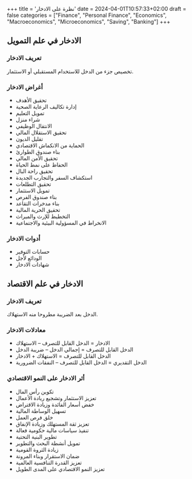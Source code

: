 +++
title = 'نظرة على الادخار'
date = 2024-04-01T10:57:33+02:00
draft = false
categories = ["Finance", "Personal Finance", "Economics", "Macroeconomics", "Microeconomics", "Saving", "Banking"]
+++
## الادخار في علم التمويل

### تعريف الادخار

تخصيص جزء من الدخل للاستخدام المستقبلي أو الاستثمار.

### أغراض الادخار

- تحقيق الأهدف
- إدارة تكاليف الرعاية الصحية
- تمويل التعليم
- شراء منزل
- الانتقال الوظيفي
- تحقيق الاستقلال المالي
- تقليل الديون
- الحماية من الانكماش الاقتصادي
- بناء صندوق الطوارئ
- تحقيق الأمن المالي
- الحفاظ على نمط الحياة
- تحقيق راحة البال
- استكشاف السفر والتجارب الجديدة
- تحقيق التطلعات
- تمويل الاستثمار
- بناء صندوق الفرص
- بناء مدخرات التقاعد
- تحقيق الحرية المالية
- التخطيط للإرث والميراث
- الانخراط في المسؤولية البيئية والاجتماعية

### أدوات الادخار

- حسابات التوفير
- الودائع لأجل
- شهادات الادخار
      
## الادخار في علم الاقتصاد

### تعريف الادخار
الدخل بعد الضريبة مطروحا منه الاستهلاك.

### معادلات الادخار

- الادخار = الدخل القابل للتصرف – الاستهلاك
- الدخل القابل للتصرف = إجمالي الدخل – ضريبة الدخل
- الدخل القابل للتصرف = الاستهلاك + الادخار
- الدخل التقديري = الدخل القابل للتصرف – النفقات الضرورية

### أثر الادخار على النمو الاقتصادي

- تكوين رأس المال
- تعزيز الاستثمار وتشجيع ريادة الأعمال
- خفض أسعار الفائدة وزيادة الاقتراض
- تسهيل الوساطة المالية
- خلق فرص العمل
- تعزيز ثقة المستهلك وزيادة الإنفاق
- تنفيذ سياسات مالية حكومية فعالة
- تطوير البنية التحتية
- تمويل أنشطة البحث والتطوير
- زيادة الثروة القومية
- ضمان الاستقرار وبناء المرونة
- تعزيز القدرة التنافسية العالمية
- تعزيز النمو الاقتصادي على المدى الطويل


